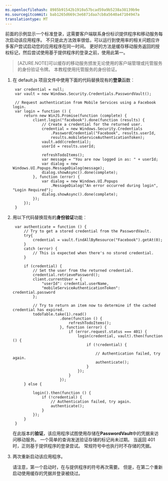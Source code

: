 ```yaml
---
ms.openlocfilehash: 8985b91542b1910a57bcad59a9b5238a38139b9e
ms.sourcegitcommit: bab1265d669c3e6871daa7cb8a5640a47104947a
translationtype: MT
---
```


前面的示例显示一个标准登录，这需要客户端联系身份标识提供程序和移动服务每次启动该应用程序。 不只是此方法效率很低，可以运行到使用率的相关问题应许多客户尝试启动您的应用程序在同一时间。 更好的方法是缓存移动服务返回的授权标记，然后尝试使用基于提供程序的登录之前，使用此第一。

>[AZURE.NOTE]可以缓存的移动服务颁发无论使用的客户端管理或托管服务的身份验证令牌。 本教程使用托管服务的身份验证。

1. 在 default.js 项目文件中使用下面的代码替换现有的**登录**函数︰

        var credential = null;
        var vault = new Windows.Security.Credentials.PasswordVault();

        // Request authentication from Mobile Services using a Facebook login.
        var login = function () {
            return new WinJS.Promise(function (complete) {
                client.login("facebook").done(function (results) {
                    // Create a credential for the returned user.
                    credential = new Windows.Security.Credentials
                        .PasswordCredential("Facebook", results.userId,
                        results.mobileServiceAuthenticationToken);
                    vault.add(credential);
                    userId = results.userId;

                    refreshTodoItems();
                    var message = "You are now logged in as: " + userId;
                    var dialog = new Windows.UI.Popups.MessageDialog(message);
                    dialog.showAsync().done(complete);
                }, function (error) {
                    var dialog = new Windows.UI.Popups
                        .MessageDialog("An error occurred during login", "Login Required");
                    dialog.showAsync().done(complete);
                });
            });
        }

2. 用以下代码替换现有的**身份验证**功能︰

        var authenticate = function () {
            // Try to get a stored credential from the PasswordVault.                
            try{
                credential = vault.findAllByResource("Facebook").getAt(0);
            }
            catch (error) {
                // This is expected when there's no stored credential.
            }
            
            if (credential) {
                // Set the user from the returned credential.   
                credential.retrievePassword();
                client.currentUser = {
                    "userId": credential.userName,
                    "mobileServiceAuthenticationToken": credential.password
                };

                // Try to return an item now to determine if the cached credential has expired.
                todoTable.take(1).read()
                            .done(function () {
                                refreshTodoItems();
                            }, function (error) {
                                if (error.request.status === 401) {
                                    login(credential, vault).then(function () {
                                        if (!credential) {

                                            // Authentication failed, try again.
                                            authenticate();
                                        }
                                    });
                                }                                   
                            });
            } else {

                login().then(function () {
                    if (!credential) {
                        // Authentication failed, try again.
                        authenticate();
                    }
                });
            }
        }

    在此版本的**验证**，该应用程序试图使用存储在**PasswordVault**中的凭据来访问移动服务。 一个简单的查询发送验证存储的标记尚未过期。 当返回 401 时，正则基于提供程序的登录尝试。 常规符号中也执行时不存储的凭据。

3. 两次重新启动该应用程序。

    请注意，第一个启动时，在与提供程序的符号再次需要。 但是，在第二个重新启动使用缓存的凭据并登录被绕过。 